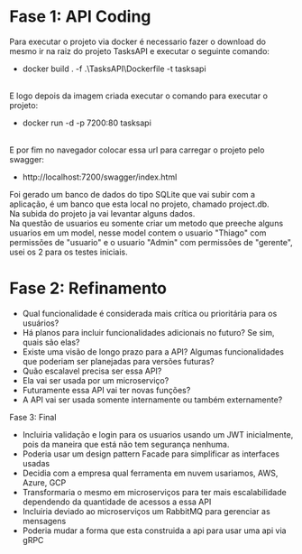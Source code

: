 # Fase 1: API Coding
Para executar o projeto via docker é necessario fazer o download do mesmo ir na raiz do projeto TasksAPI e executar o seguinte comando:
- docker build . -f .\TasksAPI\Dockerfile -t tasksapi

</br>E logo depois da imagem criada executar o comando para executar o projeto:
- docker run -d -p 7200:80 tasksapi

</br>E por fim no navegador colocar essa url para carregar o projeto pelo swagger:
- http://localhost:7200/swagger/index.html </br>

Foi gerado um banco de dados do tipo SQLite que vai subir com a aplicação, é um banco que esta local no projeto, chamado project.db. </br>
Na subida do projeto ja vai levantar alguns dados. </br>
Na questão de usuarios eu somente criar um metodo que preeche alguns usuarios em um model, nesse model contem o usuario "Thiago" com permissões de "usuario" e o usuario "Admin" com permissões de "gerente", usei os 2 para os testes iniciais. </br>

# Fase 2: Refinamento  
- Qual funcionalidade é considerada mais crítica ou prioritária para os usuários?
- Há planos para incluir funcionalidades adicionais no futuro? Se sim, quais são elas?
- Existe uma visão de longo prazo para a API? Algumas funcionalidades que poderiam ser planejadas para versões futuras?
- Quão escalavel precisa ser essa API?
- Ela vai ser usada por um microserviço?
- Futuramente essa API vai ter novas funções?
- A API vai ser usada somente internamente ou também externamente?

Fase 3: Final
- Incluiria validação e login para os usuarios usando um JWT inicialmente, pois da maneira que está não tem segurança nenhuma. </br>
- Poderia usar um design pattern Facade para simplificar as interfaces usadas
- Decidia com a empresa qual ferramenta em nuvem usariamos, AWS, Azure, GCP
- Transformaria o mesmo em microserviços para ter mais escalabilidade dependendo da quantidade de acessos a essa API
- Incluiria deviado ao microserviços um RabbitMQ para gerenciar as mensagens
- Poderia mudar a forma que esta construida a api para usar uma api via gRPC
